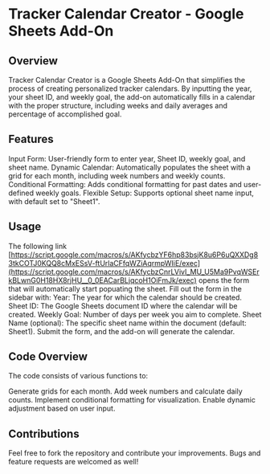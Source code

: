 # Tracker Calendar Creator - Google Sheets Add-On
## Overview
Tracker Calendar Creator is a Google Sheets Add-On that simplifies the process of creating personalized tracker calendars. By inputting the year, your sheet ID, and weekly goal, the add-on automatically fills in a calendar with the proper structure, including weeks and daily averages and percentage of accomplished goal.

## Features
Input Form: User-friendly form to enter year, Sheet ID, weekly goal, and sheet name.
Dynamic Calendar: Automatically populates the sheet with a grid for each month, including week numbers and weekly counts.
Conditional Formatting: Adds conditional formatting for past dates and user-defined weekly goals.
Flexible Setup: Supports optional sheet name input, with default set to "Sheet1".

## Usage
The following link
[https://script.google.com/macros/s/AKfycbzYF6hp83bsjK8u6P6uQXXDg83tkCOTJ0KQQ8cMxESsV-ftUrlaCFfqWZiAqrmpWIiE/exec](https://script.google.com/macros/s/AKfycbzCnrLVivI_MU_U5Ma9PvqWSErkBLwnG0H18HX8rjHU__0_0EACarBLjqcoH1OiFmJk/exec)
opens the form that will automatically start popuating the sheet.
Fill out the form in the sidebar with:
Year: The year for which the calendar should be created.
Sheet ID: The Google Sheets document ID where the calendar will be created.
Weekly Goal: Number of days per week you aim to complete.
Sheet Name (optional): The specific sheet name within the document (default: Sheet1).
Submit the form, and the add-on will generate the calendar.
## Code Overview
The code consists of various functions to:

Generate grids for each month.
Add week numbers and calculate daily counts.
Implement conditional formatting for visualization.
Enable dynamic adjustment based on user input.
## Contributions
Feel free to fork the repository and contribute your improvements. Bugs and feature requests are welcomed as well!
